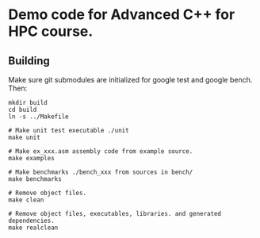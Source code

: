 # Demo code for Advanced C++ for HPC course.

## Building

Make sure git submodules are initialized for google test and google bench. Then:


```
mkdir build
cd build
ln -s ../Makefile

# Make unit test executable ./unit
make unit

# Make ex_xxx.asm assembly code from example source.
make examples

# Make benchmarks ./bench_xxx from sources in bench/
make benchmarks

# Remove object files.
make clean

# Remove object files, executables, libraries. and generated dependencies.
make realclean
```
